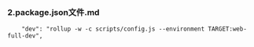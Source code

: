 ### 2.package.json文件.md ###

```
	"dev": "rollup -w -c scripts/config.js --environment TARGET:web-full-dev",
```